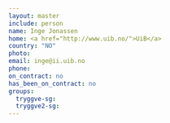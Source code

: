 ```yaml
---
layout: master
include: person
name: Inge Jonassen
home: <a href="http://www.uib.no/">UiB</a>
country: "NO"
photo:
email: inge@ii.uib.no
phone:
on_contract: no
has_been_on_contract: no
groups:
  tryggve-sg:
  tryggve2-sg:
---
```

